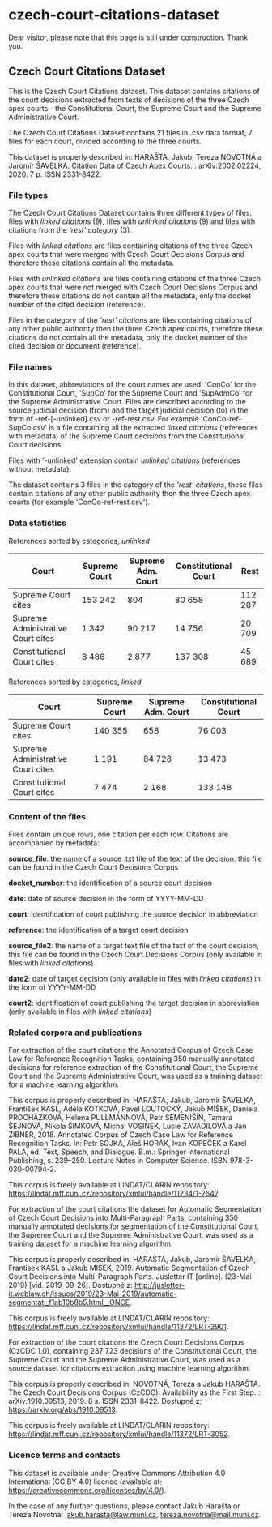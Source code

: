 # czech-court-citations-dataset
Dear visitor, please note that this page is still under construction. Thank you.

## Czech Court Citations Dataset

This is the Czech Court Citations dataset. This dataset contains citations of the court decisions extracted from texts of decisions of the three Czech apex courts - the Constitutional Court, the Supreme Court and the Supreme Administrative Court. 

The Czech Court Citations Dataset contains 21 files in .csv data format, 7 files for each court, divided according to the three courts. 

This dataset is properly described in: HARAŠTA, Jakub, Tereza NOVOTNÁ a Jaromír ŠAVELKA. Citation Data of Czech Apex Courts. : arXiv:2002.02224, 2020. 7 p. ISSN 2331-8422.

### File types

The Czech Court Citations Dataset contains three different types of files: files with *linked citations* (9), files with *unlinked citations* (9) and files with citations from the *'rest' category* (3).

Files with *linked citations* are files containing citations of the three Czech apex courts that were merged with Czech Court Decisions Corpus and therefore these citations contain all the metadata.

Files with *unlinked citations* are files containing citations of the three Czech apex courts that were not merged with Czech Court Decisions Corpus and therefore these citations do not contain all the metadata, only the docket number of the cited decision (reference).

Files in the category of the *'rest' citations* are files containing citations of any other public authority then the three Czech apex courts, therefore these citations do not contain all the metadata, only the docket number of the cited decision or document (reference).

### File names

In this dataset, abbreviations of the court names are used: 'ConCo' for the Constitutional Court, 'SupCo' for the Supreme Court and 'SupAdmCo' for the Supreme Administrative Court. Files are described according to the source judicial decision (from) and the target judicial decision (to) in the form of <source>-ref-<target>[-unlinked].csv or <source>-ref-rest.csv.
For example 'ConCo-ref-SupCo.csv' is a file containing all the extracted *linked citations* (references with metadata) of the Supreme Court decisions from the Constitutional Court decisions. 

Files with '-unlinked' extension contain *unlinked citations* (references without metadata).

The dataset contains 3 files in the category of the *'rest' citations*, these files contain citations of any other public authority then the three Czech apex courts (for example 'ConCo-ref-rest.csv').

### Data statistics

References sorted by categories, *unlinked*

| Court | Supreme Court | Supreme Adm. Court | Constitutional Court | Rest |
| ----- | ------------- | ------------------ | -------------------- | ---- |
| Supreme Court cites | 153 242 | 804 | 80 658 | 112 287 |
| Supreme Administrative Court cites | 1 342 | 90 217 | 14 756 | 20 709 |
| Constitutional Court cites | 8 486 | 2 877 | 137 308 | 45 689 |

References sorted by categories, *linked*

| Court | Supreme Court | Supreme Adm. Court | Constitutional Court |
| ----- | ------------- | ------------------ | -------------------- |
| Supreme Court cites | 140 355 | 658 | 76 003 |
| Supreme Administrative Court cites | 1 191 | 84 728 | 13 473 |
| Constitutional Court cites | 7 474 | 2 168 | 133 148 |

### Content of the files

Files contain unique rows, one citation per each row. Citations are accompanied by metadata:

**source_file**: the name of a source .txt file of the text of the decision, this file can be found in the Czech Court Decisions Corpus

**docket_number**: the identification of a source court decision

**date**: date of source decision in the form of YYYY-MM-DD

**court**: identification of court publishing the source decision in abbreviation

**reference**: the identification of a target court decision

**source_file2**: the name of a target text file of the text of the court decision, this file can be found in the Czech Court Decisions Corpus (only available in files with *linked citations*)

**date2**: date of target decision (only available in files with *linked citations*) in the form of YYYY-MM-DD

**court2**: identification of court publishing the target decision in abbreviation (only available in files with *linked citations*)

### Related corpora and publications

For extraction of the court citations the Annotated Corpus of Czech Case Law for Reference Recognition Tasks, containing 
350 manually annotated decisions for reference extraction of the Constitutional Court, the Supreme Court and the Supreme Administrative Court, was used as a training dataset for a machine learning algorithm. 

This corpus is properly described in: HARAŠTA, Jakub, Jaromír ŠAVELKA, František KASL, Adéla KOTKOVÁ, Pavel LOUTOCKÝ, Jakub MÍŠEK, Daniela PROCHÁZKOVÁ, Helena PULLMANNOVÁ, Petr SEMENIŠÍN, Tamara ŠEJNOVÁ, Nikola ŠIMKOVÁ, Michal VOSINEK, Lucie ZAVADILOVÁ a Jan ZIBNER, 2018. Annotated Corpus of Czech Case Law for Reference Recognition Tasks. In: Petr SOJKA, Aleš HORÁK, Ivan KOPEČEK a Karel PALA, ed. Text, Speech, and Dialogue. B.m.: Springer International Publishing, s. 239–250. Lecture Notes in Computer Science. ISBN 978-3-030-00794-2. 

This corpus is freely available at LINDAT/CLARIN repository: https://lindat.mff.cuni.cz/repository/xmlui/handle/11234/1-2647.

For extraction of the court citations the dataset for Automatic Segmentation of Czech Court Decisions into Multi-Paragraph Parts, containing 350 manually annotated decisions for segmentation of the Constitutional Court, the Supreme Court and the Supreme Administrative Court, was used as a training dataset for a machine learning algorithm. 

This corpus is properly described in: HARAŠTA, Jakub, Jaromír ŠAVELKA, Frantisek KASL a Jakub MÍŠEK, 2019. Automatic Segmentation of Czech Court Decisions into Multi-Paragraph Parts. Jusletter IT [online]. (23-Mai-2019) [vid. 2019-09-26]. Dostupné z: http://jusletter-it.weblaw.ch/issues/2019/23-Mai-2019/automatic-segmentati_f1ab10b8b5.html__ONCE.

This corpus is freely available at LINDAT/CLARIN repository: https://lindat.mff.cuni.cz/repository/xmlui/handle/11372/LRT-2901.

For extraction of the court citations the Czech Court Decisions Corpus (CzCDC 1.0), containing 237 723 decisions of the Constitutional Court, the Supreme Court and the Supreme Administrative Court, was used as a source dataset for citations extraction using machine learning algorithm. 

This corpus is properly described in: NOVOTNÁ, Tereza a Jakub HARAŠTA. The Czech Court Decisions Corpus (CzCDC): Availability as the First Step. : arXiv:1910.09513, 2019. 8 s. ISSN 2331-8422. Dostupné z: https://arxiv.org/abs/1910.09513.

This corpus is freely available at LINDAT/CLARIN repository: https://lindat.mff.cuni.cz/repository/xmlui/handle/11372/LRT-3052.

### Licence terms and contacts
This dataset is available under Creative Commons Attribution 4.0 International (CC BY 4.0) licence (available at: https://creativecommons.org/licenses/by/4.0/).

In the case of any further questions, please contact Jakub Harašta or Tereza Novotná: jakub.harasta@law.muni.cz, tereza.novotna@mail.muni.cz.
